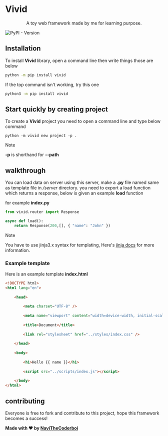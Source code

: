 # Vivid

<p align="center">
    A toy web framework made by me for learning purpose.
</p>

![PyPI - Version](https://img.shields.io/pypi/v/vivid)


## Installation

To install **Vivid** library, open a command line then write things those are below 

```sh
python -m pip install vivid
```

If the top command isn't working, try this one

```sh
python3 -m pip install vivid
```

## Start quickly by creating project

To create a **Vivid** project you need to open a command line and type below command

```
python -m vivid new project -p .
```

> [!NOTE]
> **-p** is shorthand for **--path**

## walkthrough

You can load data on server using this server, make a **.py** file named same as template file in _/server_ directory.
you need to export a load function which returns a response, below is given an example **load** function

for example **index.py**

```python
from vivid.router import Response

async def load():
    return Response(200,[], { "name": "John" })
```

> [!NOTE]
> You have to use jinja3.x syntax for templating, Here's [jinja docs](https://jinja.palletsprojects.com/en/3.0.x/templates/) for more information.

### Example template

Here is an example template **index.html**

```html
<!DOCTYPE html>
<html lang="en">
	   
	<head>
		       
		<meta charset="UTF-8" />
		       
		<meta name="viewport" content="width=device-width, initial-scale=1.0" />
		       
		<title>Document</title>
		       
		<link rel="stylesheet" href="../styles/index.css" />
		   
	</head>
	   
	<body>
		       
		<h1>Hello {{ name }}</h1>
		       
		<script src="../scripts/index.js"></script>
		   
	</body>
</html>
```

## contributing

Everyone is free to fork and contribute to this project, hope this framework becomes a success!

**Made with ♥ by [NaviTheCoderboi](https://github.com/NaviTheCoderboi)**
